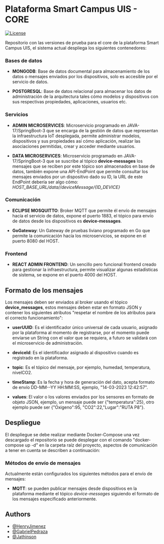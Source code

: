 # Plataforma Smart Campus UIS - CORE

[![License](https://img.shields.io/badge/License-Apache_2.0-blue.svg)](https://opensource.org/licenses/Apache-2.0)

Repositorio con las versiones de prueba para el core de la plataforma Smart Campus UIS, el sistema actual despliega los siguientes contenedores: 

### Bases de datos

- **MONGODB**: Base de datos documental para almacenamiento de los datos o mensajes enviados por los dispositivos, solo es accesible por el servicio de datos.

- **POSTGRESQL**: Base de datos relacional para almacenar los datos de administración de la arquitectura tales cómo modelos y dispositivos con sus respectivas propiedades, aplicaciones, usuarios etc.


### Servicios

- **ADMIN MICROSERVICES**: Microservicio programado en JAVA-17/SpringBoot-3 que se encarga de la gestión de datos que representan la infraestructura IoT desplegada, permite administrar modelos, dispositivos y sus propiedades así cómo aplicación, realizar las asociaciones permitidas, crear y acceder mediante usuarios.

- **DATA MICROSERVICES**: Microservicio programado en JAVA-17/SpringBoot-3 que se suscribe al tópico **device-messages** los mensajes que se reciben por este tópico son almacenados en base de datos, también expone una API-EndPoint que permite consultar los mensajes enviados por un dispositivo dado su ID, la URL de este EndPoint debería ser algo cómo: *HOST_BASE_URL/data//deviceMessage/{ID_DEVICE}*


### Comunicación

- **ECLIPSE MOSQUITTO**: Broker MQTT que permite él envío de mensajes hacía el servicio de datos, expone el puerto 1883, el tópico para envío de datos desde los dispositivos es **device-messages**.

- **GoGateway**: Un Gateway de pruebas liviano programado en Go que permite la comunicación hacía los microservicios, se expone en el puerto 8080 del HOST.

### Frontend 
- **REACT ADMIN FRONTEND**: Un sencillo pero funcional frontend creado para gestionar la infraestructura, permite visualizar algunas estadísticas de sistema, se expone en el puerto 4000 del HOST. 


## Formato de los mensajes

Los mensajes deben ser enviados al broker usando el tópico **device_messages**, estos mensajes deben estar en formato JSON y contener los siguientes atributos "respetar el nombre de los atributos para el correcto funcionamiento":

- **userUUID**: Es el identificador único universal de cada usuario, asignado por la plataforma al momento de registrarse, por el momento puede enviarse un String con el valor que se requiera, a futuro se validará con el microservicio de administración. 

- **deviceId**: Es el identificador asignado al dispositivo cuando es registrado en la plataforma. 

- **topic**: Es el tópico del mensaje, por ejemplo, humedad, temperatura, nivelCO2.

- **timeStamp**: Es la fecha y hora de generación del dato, acepta formato de envío  DD-MM--YY HH:MM:SS, ejemplo, "14-03-2023 12:42:57".

- **values**: El valor o los valores enviados por los sensores en formato de objeto JSON, ejemplo, un mensaje puede ser {"temperatura":25}, otro ejemplo puede ser {"Oxigeno":95, "CO2":22,"Lugar":"RUTA P8"}. 



## Despliegue

El despliegue se debe realizar mediante Docker-Compose una vez descargado el repositorio se puede desplegar con el comando "docker-compose up -d" en la carpeta raíz del proyecto, aspectos de comunicación a tener en cuenta se describen a continuación: 

### Métodos de envío de mensajes

Actualmente están configurados los siguientes métodos para el envío de mensajes:
- **MQTT**: se pueden publicar mensajes desde dispositivos en la plataforma mediante el tópico *device-messages* siguiendo el formato de los mensajes especificado anteriormente.



## Authors

- [@HenryJimenez](https://github.com/Han253)
- [@GabrielPedraza](https://github.com/chaphe)
- [@Jathinson](https://github.com/jathinson)
